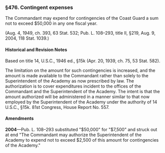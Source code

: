 ### §476. Contingent expenses ###

The Commandant may expend for contingencies of the Coast Guard a sum not to exceed $50,000 in any one fiscal year.

(Aug. 4, 1949, ch. 393, 63 Stat. 532; Pub. L. 108–293, title II, §219, Aug. 9, 2004, 118 Stat. 1039.)

#### Historical and Revision Notes ####

Based on title 14, U.S.C., 1946 ed., §15k (Apr. 20, 1939, ch. 75, 53 Stat. 582).

The limitation on the amount for such contingencies is increased, and the amount is made available to the Commandant rather than solely to the Superintendent of the Academy as now prescribed by law. The authorization is to cover expenditures incident to the offices of the Commandant and the Superintendent of the Academy. The intent is that the amount authorized will be administered in a manner similar to that now employed by the Superintendent of the Academy under the authority of 14 U.S.C., §15k. 81st Congress, House Report No. 557.

#### Amendments ####

**2004**—Pub. L. 108–293 substituted "$50,000" for "$7,500" and struck out at end "The Commandant may authorize the Superintendent of the Academy to expend not to exceed $2,500 of this amount for contingencies of the Academy."